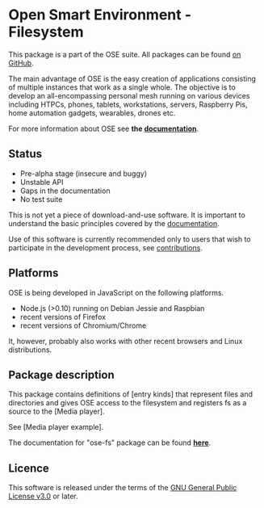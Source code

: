 # Open Smart Environment - Filesystem
This package is a part of the OSE suite.
All packages can be found [on GitHub](https://github.com/opensmartenvironment/).

The main advantage of OSE is the easy creation of applications
consisting of multiple instances that work as a single whole. The
objective is to develop an all-encompassing personal mesh running
on various devices including HTPCs, phones, tablets, workstations,
servers, Raspberry Pis, home automation gadgets, wearables, drones
etc.

For more information about OSE see **the [documentation](http://opensmartenvironment.github.io/doc/)**.

## Status
- Pre-alpha stage (insecure and buggy)
- Unstable API
- Gaps in the documentation
- No test suite

This is not yet a piece of download-and-use software. It is important
to understand the basic principles covered by the
[documentation](http://opensmartenvironment.github.io/doc/).

Use of this software is currently recommended only to users that
wish to participate in the development process, see
[contributions](http://opensmartenvironment.github.io/doc/#contrib).

## Platforms
OSE is being developed in JavaScript on the following platforms.
- Node.js (>0.10) running on Debian Jessie and Raspbian
- recent versions of Firefox
- recent versions of Chromium/Chrome

It, however, probably also works with other recent browsers and Linux
distributions.

## Package description
This package contains definitions of [entry kinds] that represent
files and directories and gives OSE access to the filesystem and
registers fs as a source to the [Media player].

See [Media player example].

The documentation for "ose-fs" package can be found **[here](http://opensmartenvironment.github.io/doc/#ose-fs#)**.

## Licence
This software is released under the terms of the [GNU General
Public License v3.0](http://www.gnu.org/copyleft/gpl.html) or
later.
